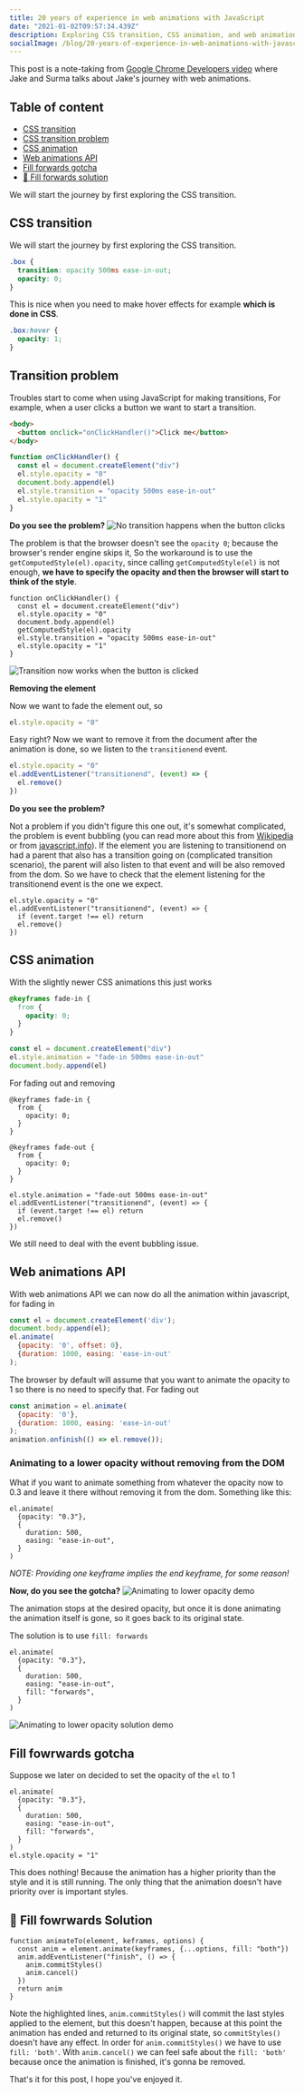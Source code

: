 ```yaml
---
title: 20 years of experience in web animations with JavaScript
date: "2021-01-02T09:57:34.439Z"
description: Exploring CSS transition, CSS animation, and web animations API gotchas, and how to overcome a hug gotcha in web animations API.
socialImage: /blog/20-years-of-experience-in-web-animations-with-javascript/blur-train.jpg
---
```


This post is a note-taking from <a href="https://www.youtube.com/watch?v=9-6CKCz58A8" target="_blank" rel='noopener'>Google Chrome Developers video</a> where Jake and Surma talks about Jake's journey with web animations.

## Table of content

- [CSS transition](#css-transition)
- [CSS transition problem](#transition-problem)
- [CSS animation](#css-animation)
- [Web animations API](#web-animations-api)
- [Fill forwards gotcha](#fill-forwards-gotcha)
- [🌟 Fill forwards solution](#fill-forwards-solution)

We will start the journey by first exploring the CSS transition.

## CSS transition <a name="css-transition"></a>

We will start the journey by first exploring the CSS transition.

```css
.box {
  transition: opacity 500ms ease-in-out;
  opacity: 0;
}
```

This is nice when you need to make hover effects for example **which is done in CSS**.

```css
.box:hover {
  opacity: 1;
}
```

## Transition problem <a name="transition-problem"></a>

Troubles start to come when using JavaScript for making transitions, For example, when a user clicks a button we want to start a transition.

```html
<body>
  <button onclick="onClickHandler()">Click me</button>
</body>
```

```js
function onClickHandler() {
  const el = document.createElement("div")
  el.style.opacity = "0"
  document.body.append(el)
  el.style.transition = "opacity 500ms ease-in-out"
  el.style.opacity = "1"
}
```

**Do you see the problem?**
![No transition happens when the button clicks](/transition-problem.gif "Transition Problem")

The problem is that the browser doesn't see the `opacity 0`; because the browser's render engine skips it, So the workaround is to use the `getComputedStyle(el).opacity`, since calling `getComputedStyle(el)` is not enough, **we have to specify the opacity and then the browser will start to think of the style**.

```js{5}
function onClickHandler() {
  const el = document.createElement("div")
  el.style.opacity = "0"
  document.body.append(el)
  getComputedStyle(el).opacity
  el.style.transition = "opacity 500ms ease-in-out"
  el.style.opacity = "1"
}
```

![Transition now works when the button is clicked](/transition-solution.gif "Transition Solution")

**Removing the element**

Now we want to fade the element out, so

```js
el.style.opacity = "0"
```

Easy right? Now we want to remove it from the document after the animation is done, so we listen to the `transitionend` event.

```js
el.style.opacity = "0"
el.addEventListener("transitionend", (event) => {
  el.remove()
})
```

**Do you see the problem?**

Not a problem if you didn't figure this one out, it's somewhat complicated, the problem is event bubbling (you can read more about this from [Wikipedia](https://en.wikipedia.org/wiki/Event_bubbling) or from [javascript.info](https://javascript.info/bubbling-and-capturing)). If the element you are listening to transitionend on had a parent that also has a transition going on (complicated transition scenario), the parent will also listen to that event and will be also removed from the dom. So we have to check that the element listening for the transitionend event is the one we expect.

```js{3}
el.style.opacity = "0"
el.addEventListener("transitionend", (event) => {
  if (event.target !== el) return
  el.remove()
})
```

## CSS animation <a name="css-animation"></a>

With the slightly newer CSS animations this just works

```css
@keyframes fade-in {
  from {
    opacity: 0;
  }
}
```

```js
const el = document.createElement("div")
el.style.animation = "fade-in 500ms ease-in-out"
document.body.append(el)
```

For fading out and removing

```css{7-11}
@keyframes fade-in {
  from {
    opacity: 0;
  }
}

@keyframes fade-out {
  from {
    opacity: 0;
  }
}
```

```js{3}
el.style.animation = "fade-out 500ms ease-in-out"
el.addEventListener("transitionend", (event) => {
  if (event.target !== el) return
  el.remove()
})
```

We still need to deal with the event bubbling issue.

## Web animations API <a name="web-animations-api"></a>

With web animations API we can now do all the animation within javascript, for fading in

```js
const el = document.createElement('div');
document.body.append(el);
el.animate(
  {opacity: '0', offset: 0},
  {duration: 1000, easing: 'ease-in-out'
);
```

The browser by default will assume that you want to animate the opacity to 1 so there is no need to specify that.
For fading out

```js
const animation = el.animate(
  {opacity: '0'},
  {duration: 1000, easing: 'ease-in-out'
);
animation.onfinish(() => el.remove());
```

### Animating to a lower opacity without removing from the DOM

What if you want to animate something from whatever the opacity now to 0.3 and leave it there without removing it from the dom. Something like this:

```js{2}
el.animate(
  {opacity: "0.3"},
  {
    duration: 500,
    easing: "ease-in-out",
  }
)
```

_NOTE: Providing one keyframe implies the end keyframe, for some reason!_

**Now, do you see the gotcha?**
![Animating to lower opacity demo](/animating-to-lower-opacity.gif "Animating to lower opacity problem")

The animation stops at the desired opacity, but once it is done animating the animation itself is gone, so it goes back to its original state.

The solution is to use `fill: forwards`

```js{6}
el.animate(
  {opacity: "0.3"},
  {
    duration: 500,
    easing: "ease-in-out",
    fill: "forwards",
  }
)
```

![Animating to lower opacity solution demo](/sol-animating-to-lower-opacity.gif "Animating to lower opacity solution")

## Fill fowrwards gotcha <a name="fill-forwards-gotcha"></a>

Suppose we later on decided to set the opacity of the `el` to 1

```js{9}
el.animate(
  {opacity: "0.3"},
  {
    duration: 500,
    easing: "ease-in-out",
    fill: "forwards",
  }
)
el.style.opacity = "1"
```

This does nothing! Because the animation has a higher priority than the style and it is still running. The only thing that the animation doesn't have priority over is important styles.

## 🌟 Fill fowrwards Solution <a name="fill-forwards-solution"></a>

```js{4,7-8}
function animateTo(element, keframes, options) {
  const anim = element.animate(keyframes, {...options, fill: "both"})
  anim.addEventListener("finish", () => {
    anim.commitStyles()
    anim.cancel()
  })
  return anim
}
```

Note the highlighted lines, `anim.commitStyles()` will commit the last styles applied to the element, but this doesn't happen, because at this point the animation has ended and returned to its original state, so `commitStyles()` doesn't have any effect. In order for `anim.commitStyles()` we have to use `fill: 'both'`. With `anim.cancel()` we can feel safe about the `fill: 'both'` because once the animation is finished, it's gonna be removed.

That's it for this post, I hope you've enjoyed it.

